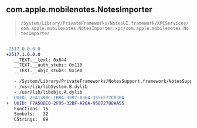## com.apple.mobilenotes.NotesImporter

> `/System/Library/PrivateFrameworks/NotesUI.framework/XPCServices/com.apple.mobilenotes.NotesImporter.xpc/com.apple.mobilenotes.NotesImporter`

```diff

-2517.0.0.0.0
+2517.1.0.0.0
   __TEXT.__text: 0x644
   __TEXT.__auth_stubs: 0x110
   __TEXT.__objc_stubs: 0x1e0

   - /System/Library/PrivateFrameworks/NotesSupport.framework/NotesSupport
   - /usr/lib/libSystem.B.dylib
   - /usr/lib/libobjc.A.dylib
-  UUID: 2FA1398C-1BB4-3397-8364-355EF77C830A
+  UUID: F7A58BE0-2F95-32BF-A20A-95B72788AA55
   Functions: 15
   Symbols:   32
   CStrings:  89

```
